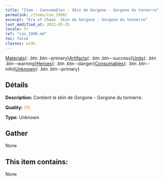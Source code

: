 ```yaml
---
title: "Item - Consumables - Skin de Gorgone - Gorgone du tonnerre"
permalink: /Items/con_1998/
excerpt: "Era of Chaos  Skin de Gorgone - Gorgone du tonnerre"
last_modified_at: 2021-03-25
locale: fr
ref: "con_1998.md"
toc: false
classes: wide
---
```

 [Materials](/fr/Items/){: .btn .btn--primary}[Artifacts](/fr/Items/Artifacts/){: .btn .btn--success}[Units](/fr/Items/Units/){: .btn .btn--warning}[Heroes](/fr/Items/Heroes/){: .btn .btn--danger}[Consumables](/fr/Items/Consumables/){: .btn .btn--info}[Unknown](/fr/Items/Unknown/){: .btn .btn--primary}

## Détails
 **Description:** Contient le skin de Gorgone - Gorgone du tonnerre.

 **Quality:** <span style="color: #FF8C00">OK</span>

 **Type:** Unknown

## Gather

  None

## This item contains:

  None

